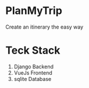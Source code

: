 # PlanMyTrip

Create an itinerary the easy way 

# Teck Stack

1. Django Backend
2. VueJs Frontend
3. sqlite Database
